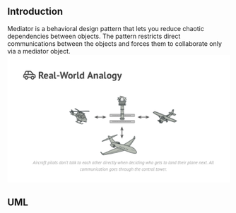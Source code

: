 ## Introduction ##
 Mediator is a behavioral design pattern that lets you reduce chaotic dependencies between objects. 
 The pattern restricts direct communications between the objects and forces them to collaborate only via a mediator object.
  <img src="mediator.png" />
 
 ## UML ##
